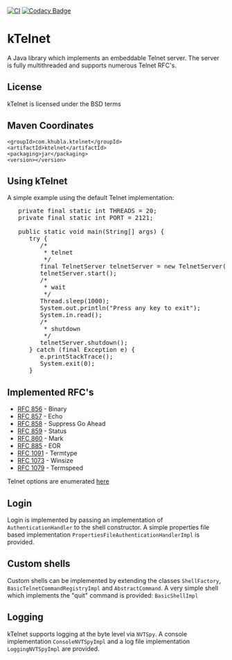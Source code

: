 [![CI](https://github.com/teverett/ktelnet/actions/workflows/main.yml/badge.svg)](https://github.com/teverett/ktelnet/actions/workflows/main.yml)
[![Codacy Badge](https://app.codacy.com/project/badge/Grade/b7b3babc5b38465bad5c9d00a940e002)](https://app.codacy.com/gh/teverett/ktelnet/dashboard?utm_source=gh&utm_medium=referral&utm_content=&utm_campaign=Badge_grade)

# kTelnet

A Java library which implements an embeddable Telnet server. The server is fully multithreaded and supports numerous Telnet RFC's.

## License
kTelnet is licensed under the BSD terms

## Maven Coordinates

```
<groupId>com.khubla.ktelnet</groupId>
<artifactId>ktelnet</artifactId>
<packaging>jar</packaging>
<version></version>
```

## Using kTelnet

A simple example using the default Telnet implementation:

<pre>
   private final static int THREADS = 20;
   private final static int PORT = 2121;

   public static void main(String[] args) {
      try {
         /*
          * telnet
          */
         final TelnetServer telnetServer = new TelnetServer(PORT, THREADS, new BasicShellFactoryImpl());
         telnetServer.start();
         /*
          * wait
          */
         Thread.sleep(1000);
         System.out.println("Press any key to exit");
         System.in.read();
         /*
          * shutdown
          */
         telnetServer.shutdown();
      } catch (final Exception e) {
         e.printStackTrace();
         System.exit(0);
      }
</pre>

## Implemented RFC's

* [RFC 856](https://datatracker.ietf.org/doc/html/rfc856) - Binary
* [RFC 857](https://datatracker.ietf.org/doc/html/rfc857) - Echo
* [RFC 858](https://datatracker.ietf.org/doc/html/rfc858) - Suppress Go Ahead
* [RFC 859](https://datatracker.ietf.org/doc/html/rfc859) - Status
* [RFC 860](https://datatracker.ietf.org/doc/html/rfc860) - Mark
* [RFC 885](https://datatracker.ietf.org/doc/html/rfc885) - EOR
* [RFC 1091](https://datatracker.ietf.org/doc/html/rfc1091) - Termtype
* [RFC 1073](https://datatracker.ietf.org/doc/html/rfc1073) - Winsize
* [RFC 1079](https://datatracker.ietf.org/doc/html/rfc1079) - Termspeed

Telnet options are enumerated [here](https://www.iana.org/assignments/telnet-options/telnet-options.xhtml)

## Login
Login is implemented by passing an implementation of `AuthenticationHandler` to the shell constructor.  A simple properties file based implementation `PropertiesFileAuthenticationHandlerImpl` is provided.

## Custom shells

Custom shells can be implemented by extending the classes `ShellFactory`, `BasicTelnetCommandRegistryImpl` and `AbstractCommand`.  A very simple shell which implements the "quit" command is provided: `BasicShellImpl`

## Logging

kTelnet supports logging at the byte level via `NVTSpy`.  A console implementation `ConsoleNVTSpyImpl` and a log file implementation `LoggingNVTSpyImpl` are provided.

